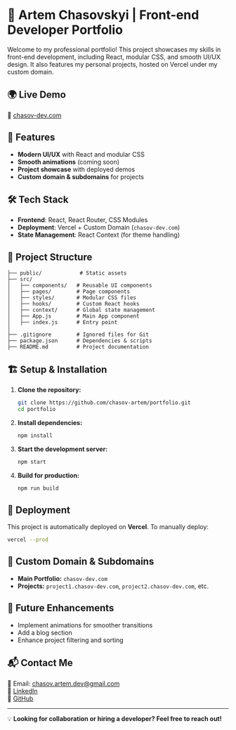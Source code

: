 # 🚀 Artem Chasovskyi | Front-end Developer Portfolio

Welcome to my professional portfolio! This project showcases my skills in front-end development, including React, modular CSS, and smooth UI/UX design. It also features my personal projects, hosted on Vercel under my custom domain.

## 🌍 Live Demo

🔗 [chasov-dev.com](https://chasov-dev.com)

## 📌 Features

- **Modern UI/UX** with React and modular CSS
- **Smooth animations** (coming soon)
- **Project showcase** with deployed demos
- **Custom domain & subdomains** for projects

## 🛠️ Tech Stack

- **Frontend**: React, React Router, CSS Modules
- **Deployment**: Vercel + Custom Domain (`chasov-dev.com`)
- **State Management**: React Context (for theme handling)

## 📁 Project Structure

```
├── public/            # Static assets
├── src/
│   ├── components/   # Reusable UI components
│   ├── pages/        # Page components
│   ├── styles/       # Modular CSS files
│   ├── hooks/        # Custom React hooks
│   ├── context/      # Global state management
│   ├── App.js        # Main App component
│   ├── index.js      # Entry point
│
├── .gitignore        # Ignored files for Git
├── package.json      # Dependencies & scripts
├── README.md         # Project documentation
```

## 🏗️ Setup & Installation

1. **Clone the repository:**
   ```sh
   git clone https://github.com/chasov-artem/portfolio.git
   cd portfolio
   ```
2. **Install dependencies:**
   ```sh
   npm install
   ```
3. **Start the development server:**
   ```sh
   npm start
   ```
4. **Build for production:**
   ```sh
   npm run build
   ```

## 🚀 Deployment

This project is automatically deployed on **Vercel**. To manually deploy:

```sh
vercel --prod
```

## 📌 Custom Domain & Subdomains

- **Main Portfolio:** `chasov-dev.com`
- **Projects:** `project1.chasov-dev.com`, `project2.chasov-dev.com`, etc.

## 🔮 Future Enhancements

- Implement animations for smoother transitions
- Add a blog section
- Enhance project filtering and sorting

## 📬 Contact Me

📧 Email: chasov.artem.dev@gmail.com  
💼 [LinkedIn](https://linkedin.com/in/your-profile)  
🚀 [GitHub](https://github.com/chasov-artem)

---

💡 **Looking for collaboration or hiring a developer? Feel free to reach out!**
